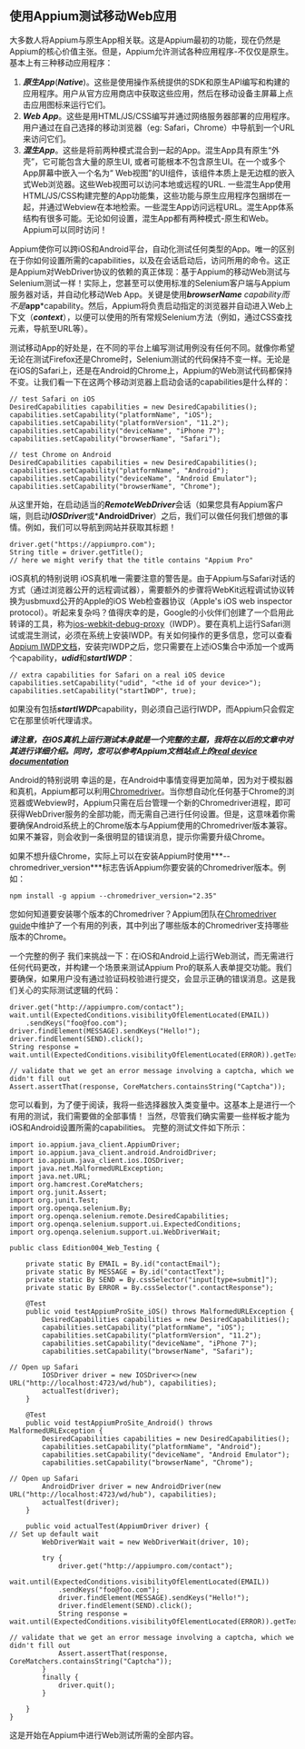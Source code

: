 ## 使用Appium测试移动Web应用

大多数人将Appium与原生App相关联。这是Appium最初的功能，现在仍然是Appium的核心价值主张。但是，Appium允许测试各种应用程序-不仅仅是原生。基本上有三种移动应用程序：
1. ***原生App***(***Native***)。这些是使用操作系统提供的SDK和原生API编写和构建的应用程序。用户从官方应用商店中获取这些应用，然后在移动设备主屏幕上点击应用图标来运行它们。
2. ***Web App***。这些是用HTML/JS/CSS编写并通过网络服务器部署的应用程序。用户通过在自己选择的移动浏览器（eg: Safari，Chrome）中导航到一个URL来访问它们。
3. ***混生App***。这些是将前两种模式混合到一起的App。混生App具有原生“外壳”，它可能包含大量的原生UI, 或者可能根本不包含原生UI。在一个或多个App屏幕中嵌入一个名为“ Web视图”的UI组件，该组件本质上是无边框的嵌入式Web浏览器。这些Web视图可以访问本地或远程的URL. 一些混生App使用HTML/JS/CSS构建完整的App功能集，这些功能与原生应用程序包捆绑在一起，并通过Webview在本地检索。一些混生App访问远程URL。混生App体系结构有很多可能。无论如何设置，混生App都有两种模式-原生和Web。Appium可以同时访问！ 

Appium使你可以跨iOS和Android平台，自动化测试任何类型的App。唯一的区别在于你如何设置所需的capabilities，以及在会话启动后，访问所用的命令。这正是Appium对WebDriver协议的依赖的真正体现：基于Appium的移动Web测试与Selenium测试一样！实际上，您甚至可以使用标准的Selenium客户端与Appium服务器对话，并自动化移动Web App。关键是使用***browserName** capability而不是***app***capability。然后，Appium将负责启动指定的浏览器并自动进入Web上下文（***context***），以便可以使用的所有常规Selenium方法（例如，通过CSS查找元素，导航至URL等）。

测试移动App的好处是，在不同的平台上编写测试用例没有任何不同。就像你希望无论在测试Firefox还是Chrome时，Selenium测试的代码保持不变一样。无论是在iOS的Safari上，还是在Android的Chrome上，Appium的Web测试代码都保持不变。让我们看一下在这两个移动浏览器上启动会话的capabilities是什么样的：
```
// test Safari on iOS
DesiredCapabilities capabilities = new DesiredCapabilities();
capabilities.setCapability("platformName", "iOS");
capabilities.setCapability("platformVersion", "11.2");
capabilities.setCapability("deviceName", "iPhone 7");
capabilities.setCapability("browserName", "Safari");

// test Chrome on Android
DesiredCapabilities capabilities = new DesiredCapabilities();
capabilities.setCapability("platformName", "Android");
capabilities.setCapability("deviceName", "Android Emulator");
capabilities.setCapability("browserName", "Chrome");
```

从这里开始，在启动适当的***RemoteWebDriver***会话（如果您具有Appium客户端，则启动***IOSDriver***或***AndroidDriver**）之后，我们可以做任何我们想做的事情。例如，我们可以导航到网站并获取其标题！
```
driver.get("https://appiumpro.com");
String title = driver.getTitle();
// here we might verify that the title contains "Appium Pro"
```

iOS真机的特别说明
iOS真机唯一需要注意的警告是。由于Appium与Safari对话的方式（通过浏览器公开的远程调试器），需要额外的步骤将WebKit远程调试协议转换为usbmuxd公开的Apple的iOS Web检查器协议（Apple's iOS web inspector protocol）。听起来复杂吗？值得庆幸的是，Google的小伙伴们创建了一个启用此转译的工具，称为[ios-webkit-debug-proxy](https://github.com/google/ios-webkit-debug-proxy)（IWDP）。要在真机上运行Safari测试或混生测试，必须在系统上安装IWDP。有关如何操作的更多信息，您可以查看[Appium IWDP文档](https://appium.io/docs/en/writing-running-appium/web/ios-webkit-debug-proxy/)，安装完IWDP之后，您只需要在上述iOS集合中添加一个或两个capability，***udid***和***startIWDP***：
```
// extra capabilities for Safari on a real iOS device
capabilities.setCapability("udid", "<the id of your device>");
capabilities.setCapability("startIWDP", true);
```

如果没有包括***startIWDP***capability，则必须自己运行IWDP，而Appium只会假定它在那里侦听代理请求。

***请注意，在iOS真机上运行测试本身就是一个完整的主题，我将在以后的文章中对其进行详细介绍。同时，您可以参考Appium文档站点上的[real device documentation](https://appium.io/docs/en/drivers/ios-xcuitest-real-devices/)***

Android的特别说明
幸运的是，在Android中事情变得更加简单，因为对于模拟器和真机，Appium都可以利用[Chromedriver](https://sites.google.com/a/chromium.org/chromedriver/)。当你想自动化任何基于Chrome的浏览器或Webview时，Appium只需在后台管理一个新的Chromedriver进程，即可获得WebDriver服务的全部功能，而无需自己进行任何设置。但是，这意味着你需要确保Android系统上的Chrome版本与Appium使用的Chromedriver版本兼容。如果不兼容，则会收到一条很明显的错误消息，提示你需要升级Chrome。

如果不想升级Chrome，实际上可以在安装Appium时使用***--chromedriver_version***标志告诉Appium你要安装的Chromedriver版本。例如：
```
npm install -g appium --chromedriver_version="2.35"
```

您如何知道要安装哪个版本的Chromedriver？Appium团队在[Chromedriver guide](https://appium.io/docs/en/writing-running-appium/web/chromedriver/)中维护了一个有用的列表，其中列出了哪些版本的Chromedriver支持哪些版本的Chrome。

一个完整的例子
我们来挑战一下：在iOS和Android上运行Web测试，而无需进行任何代码更改，并构建一个场景来测试Appium Pro的联系人表单提交功能。我们要确保，如果用户没有通过验证码校验进行提交，会显示正确的错误消息。这是我们关心的实际测试逻辑的代码：
```
driver.get("http://appiumpro.com/contact");
wait.until(ExpectedConditions.visibilityOfElementLocated(EMAIL))
    .sendKeys("foo@foo.com");
driver.findElement(MESSAGE).sendKeys("Hello!");
driver.findElement(SEND).click();
String response = wait.until(ExpectedConditions.visibilityOfElementLocated(ERROR)).getText();

// validate that we get an error message involving a captcha, which we didn't fill out
Assert.assertThat(response, CoreMatchers.containsString("Captcha"));
```

您可以看到，为了便于阅读，我将一些选择器放入类变量中。这基本上是进行一个有用的测试，我们需要做的全部事情！ 当然，尽管我们确实需要一些样板才能为iOS和Android设置所需的capabilities。 完整的测试文件如下所示：
```
import io.appium.java_client.AppiumDriver;
import io.appium.java_client.android.AndroidDriver;
import io.appium.java_client.ios.IOSDriver;
import java.net.MalformedURLException;
import java.net.URL;
import org.hamcrest.CoreMatchers;
import org.junit.Assert;
import org.junit.Test;
import org.openqa.selenium.By;
import org.openqa.selenium.remote.DesiredCapabilities;
import org.openqa.selenium.support.ui.ExpectedConditions;
import org.openqa.selenium.support.ui.WebDriverWait;

public class Edition004_Web_Testing {

    private static By EMAIL = By.id("contactEmail");
    private static By MESSAGE = By.id("contactText");
    private static By SEND = By.cssSelector("input[type=submit]");
    private static By ERROR = By.cssSelector(".contactResponse");

    @Test
    public void testAppiumProSite_iOS() throws MalformedURLException {
        DesiredCapabilities capabilities = new DesiredCapabilities();
        capabilities.setCapability("platformName", "iOS");
        capabilities.setCapability("platformVersion", "11.2");
        capabilities.setCapability("deviceName", "iPhone 7");
        capabilities.setCapability("browserName", "Safari");

// Open up Safari
        IOSDriver driver = new IOSDriver<>(new URL("http://localhost:4723/wd/hub"), capabilities);
        actualTest(driver);
    }

    @Test
    public void testAppiumProSite_Android() throws MalformedURLException {
        DesiredCapabilities capabilities = new DesiredCapabilities();
        capabilities.setCapability("platformName", "Android");
        capabilities.setCapability("deviceName", "Android Emulator");
        capabilities.setCapability("browserName", "Chrome");

// Open up Safari
        AndroidDriver driver = new AndroidDriver(new URL("http://localhost:4723/wd/hub"), capabilities);
        actualTest(driver);
    }

    public void actualTest(AppiumDriver driver) {
// Set up default wait
        WebDriverWait wait = new WebDriverWait(driver, 10);

        try {
            driver.get("http://appiumpro.com/contact");
            wait.until(ExpectedConditions.visibilityOfElementLocated(EMAIL))
            .sendKeys("foo@foo.com");
            driver.findElement(MESSAGE).sendKeys("Hello!");
            driver.findElement(SEND).click();
            String response = wait.until(ExpectedConditions.visibilityOfElementLocated(ERROR)).getText();

// validate that we get an error message involving a captcha, which we didn't fill out
            Assert.assertThat(response, CoreMatchers.containsString("Captcha"));
        }
        finally {
            driver.quit();
        }

    }
}
```

这是开始在Appium中进行Web测试所需的全部内容。
